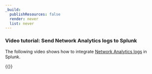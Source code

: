 ```yaml
---
_build:
  publishResources: false
  render: never
  list: never
---
```


### Video tutorial: Send Network Analytics logs to Splunk

The following video shows how to integrate [Network Analytics logs](/logs/reference/log-fields/account/network_analytics_logs/) in Splunk.

{{<stream video_id="745f65f9f4e29506842f9b44243c545c" video_title="Send network analytics logs to Splunk">}}